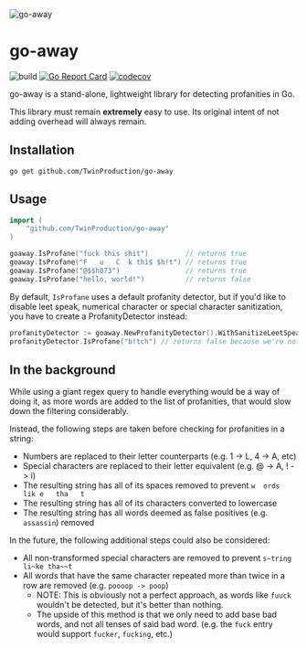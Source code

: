 ![go-away](/.github/assets/go-away.png)

# go-away

![build](https://github.com/TwinProduction/go-away/workflows/build/badge.svg)
[![Go Report Card](https://goreportcard.com/badge/github.com/TwinProduction/go-away)](https://goreportcard.com/report/github.com/TwinProduction/go-away)
[![codecov](https://codecov.io/gh/TwinProduction/go-away/branch/master/graph/badge.svg)](https://codecov.io/gh/TwinProduction/go-away)

go-away is a stand-alone, lightweight library for detecting profanities in Go.

This library must remain **extremely** easy to use. Its original intent of not adding overhead will always remain.


## Installation

```
go get github.com/TwinProduction/go-away
```


## Usage

```go
import (
	"github.com/TwinProduction/go-away"
)

goaway.IsProfane("fuck this shit")         // returns true
goaway.IsProfane("F   u   C  k th1$ $h!t") // returns true
goaway.IsProfane("@$$h073")                // returns true
goaway.IsProfane("hello, world!")          // returns false
```

By default, `IsProfane` uses a default profanity detector, but if you'd like to disable leet speak,
numerical character or special character sanitization, you have to create a ProfanityDetector instead:

```go
profanityDetector := goaway.NewProfanityDetector().WithSanitizeLeetSpeak(false).WithSanitizeSpecialCharacters(false).WithSanitizeAccents(false)
profanityDetector.IsProfane("b!tch") // returns false because we're not sanitizing special characters
```


## In the background

While using a giant regex query to handle everything would be a way of doing it, as more words 
are added to the list of profanities, that would slow down the filtering considerably.

Instead, the following steps are taken before checking for profanities in a string:

- Numbers are replaced to their letter counterparts (e.g. 1 -> L, 4 -> A, etc)
- Special characters are replaced to their letter equivalent (e.g. @ -> A, ! -> i)
- The resulting string has all of its spaces removed to prevent `w  ords  lik e   tha   t`
- The resulting string has all of its characters converted to lowercase
- The resulting string has all words deemed as false positives (e.g. `assassin`) removed

In the future, the following additional steps could also be considered:
- All non-transformed special characters are removed to prevent `s~tring li~ke tha~~t`
- All words that have the same character repeated more than twice in a row are removed (e.g. `poooop -> poop`)
  - NOTE: This is obviously not a perfect approach, as words like `fuuck` wouldn't be detected, but it's better than nothing.
  - The upside of this method is that we only need to add base bad words, and not all tenses of said bad word. (e.g. the `fuck` entry would support `fucker`, `fucking`, etc.)

